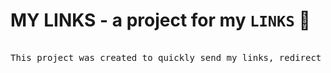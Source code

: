 # MY LINKS - a project for my `LINKS` 🧨
<pre>

This project was created to quickly send my links, redirect links and to practice writing <kbd>CODE</kbd> 
</pre>
